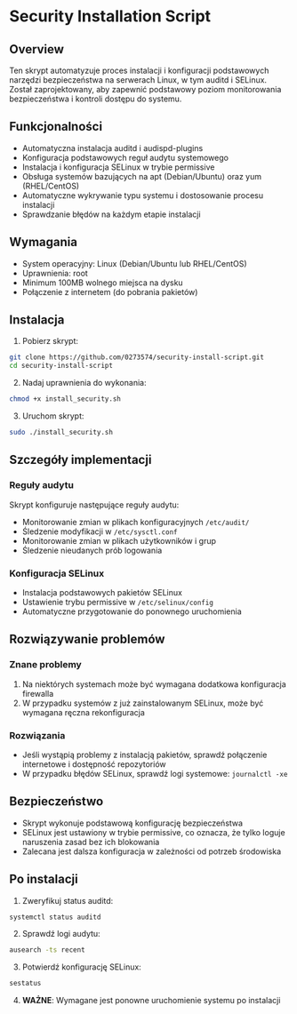# Security Installation Script

## Overview
Ten skrypt automatyzuje proces instalacji i konfiguracji podstawowych narzędzi bezpieczeństwa na serwerach Linux, w tym auditd i SELinux. Został zaprojektowany, aby zapewnić podstawowy poziom monitorowania bezpieczeństwa i kontroli dostępu do systemu.

## Funkcjonalności
- Automatyczna instalacja auditd i audispd-plugins
- Konfiguracja podstawowych reguł audytu systemowego
- Instalacja i konfiguracja SELinux w trybie permissive
- Obsługa systemów bazujących na apt (Debian/Ubuntu) oraz yum (RHEL/CentOS)
- Automatyczne wykrywanie typu systemu i dostosowanie procesu instalacji
- Sprawdzanie błędów na każdym etapie instalacji

## Wymagania
- System operacyjny: Linux (Debian/Ubuntu lub RHEL/CentOS)
- Uprawnienia: root
- Minimum 100MB wolnego miejsca na dysku
- Połączenie z internetem (do pobrania pakietów)

## Instalacja
1. Pobierz skrypt:
```bash
git clone https://github.com/0273574/security-install-script.git
cd security-install-script
```

2. Nadaj uprawnienia do wykonania:
```bash
chmod +x install_security.sh
```

3. Uruchom skrypt:
```bash
sudo ./install_security.sh
```

## Szczegóły implementacji

### Reguły audytu
Skrypt konfiguruje następujące reguły audytu:
- Monitorowanie zmian w plikach konfiguracyjnych `/etc/audit/`
- Śledzenie modyfikacji w `/etc/sysctl.conf`
- Monitorowanie zmian w plikach użytkowników i grup
- Śledzenie nieudanych prób logowania

### Konfiguracja SELinux
- Instalacja podstawowych pakietów SELinux
- Ustawienie trybu permissive w `/etc/selinux/config`
- Automatyczne przygotowanie do ponownego uruchomienia

## Rozwiązywanie problemów

### Znane problemy
1. Na niektórych systemach może być wymagana dodatkowa konfiguracja firewalla
2. W przypadku systemów z już zainstalowanym SELinux, może być wymagana ręczna rekonfiguracja

### Rozwiązania
- Jeśli wystąpią problemy z instalacją pakietów, sprawdź połączenie internetowe i dostępność repozytoriów
- W przypadku błędów SELinux, sprawdź logi systemowe: `journalctl -xe`

## Bezpieczeństwo
- Skrypt wykonuje podstawową konfigurację bezpieczeństwa
- SELinux jest ustawiony w trybie permissive, co oznacza, że tylko loguje naruszenia zasad bez ich blokowania
- Zalecana jest dalsza konfiguracja w zależności od potrzeb środowiska

## Po instalacji
1. Zweryfikuj status auditd:
```bash
systemctl status auditd
```

2. Sprawdź logi audytu:
```bash
ausearch -ts recent
```

3. Potwierdź konfigurację SELinux:
```bash
sestatus
```

4. **WAŻNE**: Wymagane jest ponowne uruchomienie systemu po instalacji

